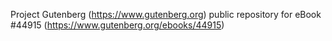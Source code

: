 Project Gutenberg (https://www.gutenberg.org) public repository for eBook #44915 (https://www.gutenberg.org/ebooks/44915)
